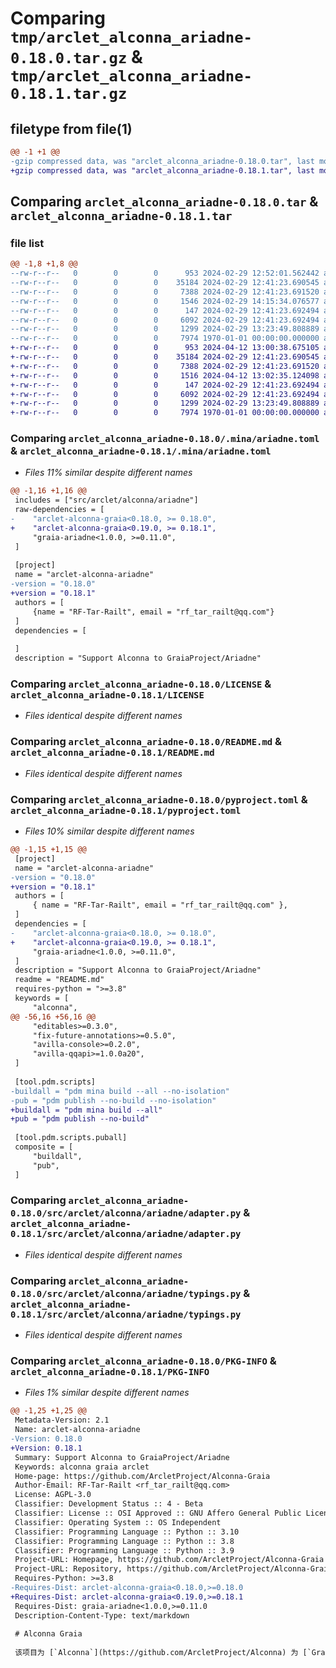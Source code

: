 # Comparing `tmp/arclet_alconna_ariadne-0.18.0.tar.gz` & `tmp/arclet_alconna_ariadne-0.18.1.tar.gz`

## filetype from file(1)

```diff
@@ -1 +1 @@
-gzip compressed data, was "arclet_alconna_ariadne-0.18.0.tar", last modified: Thu Feb 29 14:15:34 2024, max compression
+gzip compressed data, was "arclet_alconna_ariadne-0.18.1.tar", last modified: Fri Apr 12 13:02:35 2024, max compression
```

## Comparing `arclet_alconna_ariadne-0.18.0.tar` & `arclet_alconna_ariadne-0.18.1.tar`

### file list

```diff
@@ -1,8 +1,8 @@
--rw-r--r--   0        0        0      953 2024-02-29 12:52:01.562442 arclet_alconna_ariadne-0.18.0/.mina/ariadne.toml
--rw-r--r--   0        0        0    35184 2024-02-29 12:41:23.690545 arclet_alconna_ariadne-0.18.0/LICENSE
--rw-r--r--   0        0        0     7388 2024-02-29 12:41:23.691520 arclet_alconna_ariadne-0.18.0/README.md
--rw-r--r--   0        0        0     1546 2024-02-29 14:15:34.076577 arclet_alconna_ariadne-0.18.0/pyproject.toml
--rw-r--r--   0        0        0      147 2024-02-29 12:41:23.692494 arclet_alconna_ariadne-0.18.0/src/arclet/alconna/ariadne/__init__.py
--rw-r--r--   0        0        0     6092 2024-02-29 12:41:23.692494 arclet_alconna_ariadne-0.18.0/src/arclet/alconna/ariadne/adapter.py
--rw-r--r--   0        0        0     1299 2024-02-29 13:23:49.808889 arclet_alconna_ariadne-0.18.0/src/arclet/alconna/ariadne/typings.py
--rw-r--r--   0        0        0     7974 1970-01-01 00:00:00.000000 arclet_alconna_ariadne-0.18.0/PKG-INFO
+-rw-r--r--   0        0        0      953 2024-04-12 13:00:38.675105 arclet_alconna_ariadne-0.18.1/.mina/ariadne.toml
+-rw-r--r--   0        0        0    35184 2024-02-29 12:41:23.690545 arclet_alconna_ariadne-0.18.1/LICENSE
+-rw-r--r--   0        0        0     7388 2024-02-29 12:41:23.691520 arclet_alconna_ariadne-0.18.1/README.md
+-rw-r--r--   0        0        0     1516 2024-04-12 13:02:35.124098 arclet_alconna_ariadne-0.18.1/pyproject.toml
+-rw-r--r--   0        0        0      147 2024-02-29 12:41:23.692494 arclet_alconna_ariadne-0.18.1/src/arclet/alconna/ariadne/__init__.py
+-rw-r--r--   0        0        0     6092 2024-02-29 12:41:23.692494 arclet_alconna_ariadne-0.18.1/src/arclet/alconna/ariadne/adapter.py
+-rw-r--r--   0        0        0     1299 2024-02-29 13:23:49.808889 arclet_alconna_ariadne-0.18.1/src/arclet/alconna/ariadne/typings.py
+-rw-r--r--   0        0        0     7974 1970-01-01 00:00:00.000000 arclet_alconna_ariadne-0.18.1/PKG-INFO
```

### Comparing `arclet_alconna_ariadne-0.18.0/.mina/ariadne.toml` & `arclet_alconna_ariadne-0.18.1/.mina/ariadne.toml`

 * *Files 11% similar despite different names*

```diff
@@ -1,16 +1,16 @@
 includes = ["src/arclet/alconna/ariadne"]
 raw-dependencies = [
-    "arclet-alconna-graia<0.18.0, >= 0.18.0",
+    "arclet-alconna-graia<0.19.0, >= 0.18.1",
     "graia-ariadne<1.0.0, >=0.11.0",
 ]
 
 [project]
 name = "arclet-alconna-ariadne"
-version = "0.18.0"
+version = "0.18.1"
 authors = [
     {name = "RF-Tar-Railt", email = "rf_tar_railt@qq.com"}
 ]
 dependencies = [
 
 ]
 description = "Support Alconna to GraiaProject/Ariadne"
```

### Comparing `arclet_alconna_ariadne-0.18.0/LICENSE` & `arclet_alconna_ariadne-0.18.1/LICENSE`

 * *Files identical despite different names*

### Comparing `arclet_alconna_ariadne-0.18.0/README.md` & `arclet_alconna_ariadne-0.18.1/README.md`

 * *Files identical despite different names*

### Comparing `arclet_alconna_ariadne-0.18.0/pyproject.toml` & `arclet_alconna_ariadne-0.18.1/pyproject.toml`

 * *Files 10% similar despite different names*

```diff
@@ -1,15 +1,15 @@
 [project]
 name = "arclet-alconna-ariadne"
-version = "0.18.0"
+version = "0.18.1"
 authors = [
     { name = "RF-Tar-Railt", email = "rf_tar_railt@qq.com" },
 ]
 dependencies = [
-    "arclet-alconna-graia<0.18.0, >= 0.18.0",
+    "arclet-alconna-graia<0.19.0, >= 0.18.1",
     "graia-ariadne<1.0.0, >=0.11.0",
 ]
 description = "Support Alconna to GraiaProject/Ariadne"
 readme = "README.md"
 requires-python = ">=3.8"
 keywords = [
     "alconna",
@@ -56,16 +56,16 @@
     "editables>=0.3.0",
     "fix-future-annotations>=0.5.0",
     "avilla-console>=0.2.0",
     "avilla-qqapi>=1.0.0a20",
 ]
 
 [tool.pdm.scripts]
-buildall = "pdm mina build --all --no-isolation"
-pub = "pdm publish --no-build --no-isolation"
+buildall = "pdm mina build --all"
+pub = "pdm publish --no-build"
 
 [tool.pdm.scripts.puball]
 composite = [
     "buildall",
     "pub",
 ]
```

### Comparing `arclet_alconna_ariadne-0.18.0/src/arclet/alconna/ariadne/adapter.py` & `arclet_alconna_ariadne-0.18.1/src/arclet/alconna/ariadne/adapter.py`

 * *Files identical despite different names*

### Comparing `arclet_alconna_ariadne-0.18.0/src/arclet/alconna/ariadne/typings.py` & `arclet_alconna_ariadne-0.18.1/src/arclet/alconna/ariadne/typings.py`

 * *Files identical despite different names*

### Comparing `arclet_alconna_ariadne-0.18.0/PKG-INFO` & `arclet_alconna_ariadne-0.18.1/PKG-INFO`

 * *Files 1% similar despite different names*

```diff
@@ -1,25 +1,25 @@
 Metadata-Version: 2.1
 Name: arclet-alconna-ariadne
-Version: 0.18.0
+Version: 0.18.1
 Summary: Support Alconna to GraiaProject/Ariadne
 Keywords: alconna graia arclet
 Home-page: https://github.com/ArcletProject/Alconna-Graia
 Author-Email: RF-Tar-Railt <rf_tar_railt@qq.com>
 License: AGPL-3.0
 Classifier: Development Status :: 4 - Beta
 Classifier: License :: OSI Approved :: GNU Affero General Public License v3
 Classifier: Operating System :: OS Independent
 Classifier: Programming Language :: Python :: 3.10
 Classifier: Programming Language :: Python :: 3.8
 Classifier: Programming Language :: Python :: 3.9
 Project-URL: Homepage, https://github.com/ArcletProject/Alconna-Graia
 Project-URL: Repository, https://github.com/ArcletProject/Alconna-Graia
 Requires-Python: >=3.8
-Requires-Dist: arclet-alconna-graia<0.18.0,>=0.18.0
+Requires-Dist: arclet-alconna-graia<0.19.0,>=0.18.1
 Requires-Dist: graia-ariadne<1.0.0,>=0.11.0
 Description-Content-Type: text/markdown
 
 # Alconna Graia
 
 该项目为 [`Alconna`](https://github.com/ArcletProject/Alconna) 为 [`GraiaProject`](https://github.com/GraiaProject) 下项目的内建支持
```

